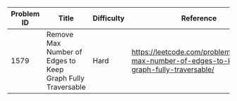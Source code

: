 | Problem ID | Title | Difficulty | Reference
| --- | --- | --- | ---
| 1579 | Remove Max Number of Edges to Keep Graph Fully Traversable | Hard | https://leetcode.com/problems/remove-max-number-of-edges-to-keep-graph-fully-traversable/ 
